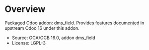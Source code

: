 # Overview

Packaged Odoo addon: dms_field. Provides features documented in upstream Odoo 16 under this addon.

- Source: OCA/OCB 16.0, addon dms_field
- License: LGPL-3
